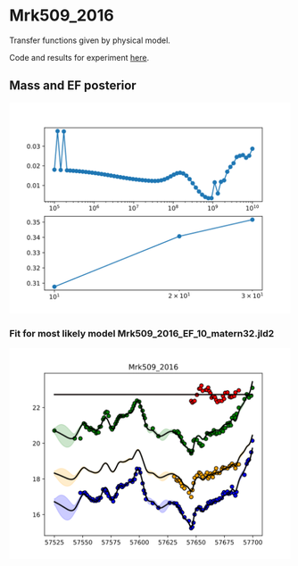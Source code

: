 # Mrk509_2016

Transfer functions given by physical model.

Code and results for experiment [here](Real/Mrk509/2016/).

## Mass and EF posterior

![Mrk509_2016_posterior_mass](Real/Mrk509/2016/posteriors.svg)



### Fit for most likely model Mrk509_2016_EF_10_matern32.jld2

![Mrk509_2016_EF_10_matern32_fit](Real/Mrk509/2016/bestfit.svg)

